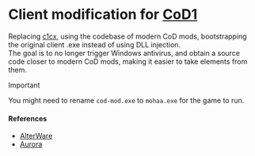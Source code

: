 # Client modification for [CoD1](https://en.wikipedia.org/wiki/Call_of_Duty_(video_game))

Replacing [c1cx](https://github.com/cod1dev/c1cx), using the codebase of modern CoD mods, bootstrapping the original client .exe instead of using DLL injection.  
The goal is to no longer trigger Windows antivirus, and obtain a source code closer to modern CoD mods, making it easier to take elements from them.

> [!IMPORTANT]
> You might need to rename `cod-mod.exe` to `mohaa.exe` for the game to run.

#### References
- [AlterWare](https://alterware.dev/)
- [Aurora](https://auroramod.dev/)
